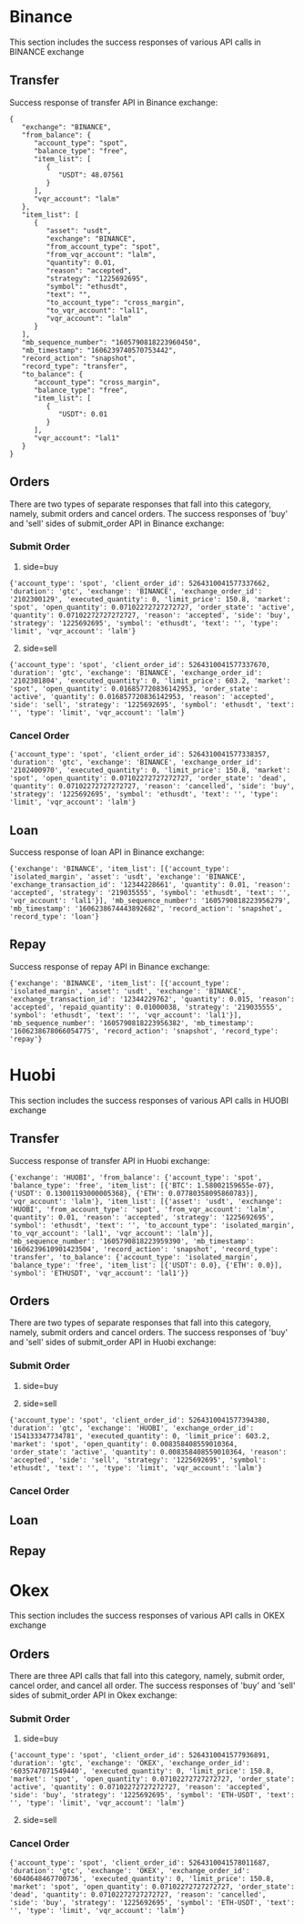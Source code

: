 # Binance
This section includes the success responses of various API calls in BINANCE exchange

## Transfer
Success response of transfer API in Binance exchange:
```
{
   "exchange": "BINANCE",
   "from_balance": {
      "account_type": "spot",
      "balance_type": "free",
      "item_list": [
         {
            "USDT": 48.07561
         }
      ],
      "vqr_account": "lalm"
   },
   "item_list": [
      {
         "asset": "usdt",
         "exchange": "BINANCE",
         "from_account_type": "spot",
         "from_vqr_account": "lalm",
         "quantity": 0.01,
         "reason": "accepted",
         "strategy": "1225692695",
         "symbol": "ethusdt",
         "text": "",
         "to_account_type": "cross_margin",
         "to_vqr_account": "lal1",
         "vqr_account": "lalm"
      }
   ],
   "mb_sequence_number": "1605790818223960450",
   "mb_timestamp": "1606239740570753442",
   "record_action": "snapshot",
   "record_type": "transfer",
   "to_balance": {
      "account_type": "cross_margin",
      "balance_type": "free",
      "item_list": [
         {
            "USDT": 0.01
         }
      ],
      "vqr_account": "lal1"
   }
}
```

## Orders
There are two types of separate responses that fall into this category, namely, submit orders and cancel orders.
The success responses of 'buy' and 'sell' sides of submit_order API in Binance exchange:
### Submit Order
1. side=buy
```
{'account_type': 'spot', 'client_order_id': 5264310041577337662, 'duration': 'gtc', 'exchange': 'BINANCE', 'exchange_order_id': '2102300129', 'executed_quantity': 0, 'limit_price': 150.8, 'market': 'spot', 'open_quantity': 0.07102272727272727, 'order_state': 'active', 'quantity': 0.07102272727272727, 'reason': 'accepted', 'side': 'buy', 'strategy': '1225692695', 'symbol': 'ethusdt', 'text': '', 'type': 'limit', 'vqr_account': 'lalm'} 
```
2. side=sell
```
{'account_type': 'spot', 'client_order_id': 5264310041577337670, 'duration': 'gtc', 'exchange': 'BINANCE', 'exchange_order_id': '2102301804', 'executed_quantity': 0, 'limit_price': 603.2, 'market': 'spot', 'open_quantity': 0.016857720836142953, 'order_state': 'active', 'quantity': 0.016857720836142953, 'reason': 'accepted', 'side': 'sell', 'strategy': '1225692695', 'symbol': 'ethusdt', 'text': '', 'type': 'limit', 'vqr_account': 'lalm'} 
```

### Cancel Order
```
{'account_type': 'spot', 'client_order_id': 5264310041577338357, 'duration': 'gtc', 'exchange': 'BINANCE', 'exchange_order_id': '2102400970', 'executed_quantity': 0, 'limit_price': 150.8, 'market': 'spot', 'open_quantity': 0.07102272727272727, 'order_state': 'dead', 'quantity': 0.07102272727272727, 'reason': 'cancelled', 'side': 'buy', 'strategy': '1225692695', 'symbol': 'ethusdt', 'text': '', 'type': 'limit', 'vqr_account': 'lalm'} 
```

## Loan
Success response of loan API in Binance exchange:
```
{'exchange': 'BINANCE', 'item_list': [{'account_type': 'isolated_margin', 'asset': 'usdt', 'exchange': 'BINANCE', 'exchange_transaction_id': '12344228661', 'quantity': 0.01, 'reason': 'accepted', 'strategy': '219035555', 'symbol': 'ethusdt', 'text': '', 'vqr_account': 'lal1'}], 'mb_sequence_number': '1605790818223956279', 'mb_timestamp': '1606238674443892682', 'record_action': 'snapshot', 'record_type': 'loan'}
```

## Repay
Success response of repay API in Binance exchange:
```
{'exchange': 'BINANCE', 'item_list': [{'account_type': 'isolated_margin', 'asset': 'usdt', 'exchange': 'BINANCE', 'exchange_transaction_id': '12344229762', 'quantity': 0.015, 'reason': 'accepted', 'repaid_quantity': 0.01000038, 'strategy': '219035555', 'symbol': 'ethusdt', 'text': '', 'vqr_account': 'lal1'}], 'mb_sequence_number': '1605790818223956382', 'mb_timestamp': '1606238678066054775', 'record_action': 'snapshot', 'record_type': 'repay'}
```

# Huobi
This section includes the success responses of various API calls in HUOBI exchange

## Transfer
Success response of transfer API in Huobi exchange:
```
{'exchange': 'HUOBI', 'from_balance': {'account_type': 'spot', 'balance_type': 'free', 'item_list': [{'BTC': 1.58002159655e-07}, {'USDT': 0.13001193000005368}, {'ETH': 0.07780358095860783}], 'vqr_account': 'lalm'}, 'item_list': [{'asset': 'usdt', 'exchange': 'HUOBI', 'from_account_type': 'spot', 'from_vqr_account': 'lalm', 'quantity': 0.01, 'reason': 'accepted', 'strategy': '1225692695', 'symbol': 'ethusdt', 'text': '', 'to_account_type': 'isolated_margin', 'to_vqr_account': 'lal1', 'vqr_account': 'lalm'}], 'mb_sequence_number': '1605790818223959390', 'mb_timestamp': '1606239610901423504', 'record_action': 'snapshot', 'record_type': 'transfer', 'to_balance': {'account_type': 'isolated_margin', 'balance_type': 'free', 'item_list': [{'USDT': 0.0}, {'ETH': 0.0}], 'symbol': 'ETHUSDT', 'vqr_account': 'lal1'}}
```

## Orders
There are two types of separate responses that fall into this category, namely, submit orders and cancel orders.
The success responses of 'buy' and 'sell' sides of submit_order API in Huobi exchange:
### Submit Order
1. side=buy
 
2. side=sell
```
{'account_type': 'spot', 'client_order_id': 5264310041577394380, 'duration': 'gtc', 'exchange': 'HUOBI', 'exchange_order_id': '154133347734781', 'executed_quantity': 0, 'limit_price': 603.2, 'market': 'spot', 'open_quantity': 0.008358408559010364, 'order_state': 'active', 'quantity': 0.008358408559010364, 'reason': 'accepted', 'side': 'sell', 'strategy': '1225692695', 'symbol': 'ethusdt', 'text': '', 'type': 'limit', 'vqr_account': 'lalm'}  
```

### Cancel Order

## Loan

## Repay

# Okex
This section includes the success responses of various API calls in OKEX exchange

## Orders
There are three API calls that fall into this category, namely, submit order, cancel order, and cancel all order.
The success responses of 'buy' and 'sell' sides of submit_order API in Okex exchange:
### Submit Order
1. side=buy
```
{'account_type': 'spot', 'client_order_id': 5264310041577936891, 'duration': 'gtc', 'exchange': 'OKEX', 'exchange_order_id': '6035747071549440', 'executed_quantity': 0, 'limit_price': 150.8, 'market': 'spot', 'open_quantity': 0.07102272727272727, 'order_state': 'active', 'quantity': 0.07102272727272727, 'reason': 'accepted', 'side': 'buy', 'strategy': '1225692695', 'symbol': 'ETH-USDT', 'text': '', 'type': 'limit', 'vqr_account': 'lalm'}
```
2. side=sell
 
### Cancel Order
```
{'account_type': 'spot', 'client_order_id': 5264310041578011687, 'duration': 'gtc', 'exchange': 'OKEX', 'exchange_order_id': '6040648467700736', 'executed_quantity': 0, 'limit_price': 150.8, 'market': 'spot', 'open_quantity': 0.07102272727272727, 'order_state': 'dead', 'quantity': 0.07102272727272727, 'reason': 'cancelled', 'side': 'buy', 'strategy': '1225692695', 'symbol': 'ETH-USDT', 'text': '', 'type': 'limit', 'vqr_account': 'lalm'} 
```
